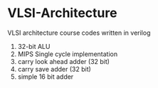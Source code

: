# VLSI-Architecture
VLSI architecture course codes written in verilog
  1. 32-bit ALU
  2. MIPS Single cycle implementation
  3. carry look ahead adder (32 bit)
  4. carry save adder (32 bit)
  5. simple 16 bit adder
